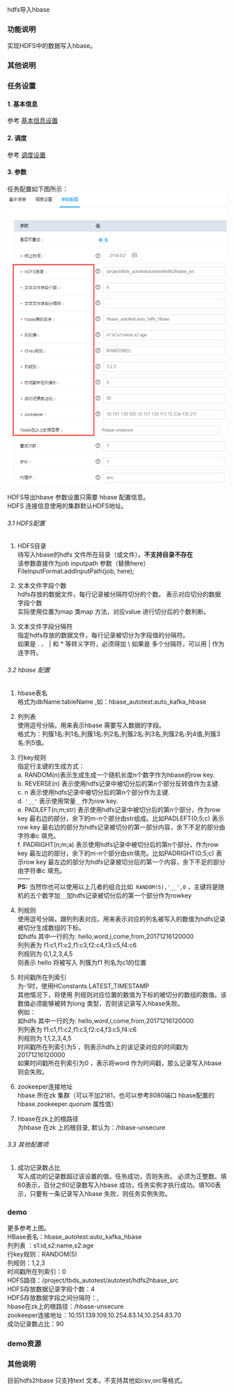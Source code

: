 hdfs导入hbase


### 功能说明
实现HDFS中的数据写入hbase。  

### 其他说明

### 任务设置
#### 1. 基本信息  
参考 [基本信息设置](/workflow/workflow/runnerBasicInfo.md)  

#### 2. 调度  
参考 [调度设置](/workflow/workflow/runnerCycle.md)  

#### 3. 参数
任务配置如下图所示：
![hdfs2hbase](/workflow/workflow/images/hdfs2hbase1.png)

HDFS导出hbase 参数设置只需要 hbase 配置信息。  
HDFS 连接信息使用的集群默认HDFS地址。  

###### 3.1 HDFS配置
1. HDFS目录  
待写入hbase的hdfs 文件所在目录（或文件）。**不支持目录不存在**   
该参数直接作为job inputpath 参数（替换here）  
FileInputFormat.addInputPath(job, here);

2. 文本文件字段个数  
hdfs存放的数据文件，每行记录被分隔符切分的个数。 
表示对应切分的数据字段个数  
实际使用位置为map 类map 方法，对应value 进行切分后的个数判断。  

3. 文本文件字段分隔符  
指定hdfs存放的数据文件，每行记录被切分为字段值的分隔符。  
如果是 . 、 | 和 * 等转义字符，必须得加 \\
如果是 多个分隔符，可以用 | 作为连字符。

###### 3.2 hbase 配置  
1. hbase表名  
格式为dbName:tableName ,如：hbase_autotest:auto_kafka_hbase  

2. 列列表  
使用逗号分隔，用来表示hbase 需要写入数据的字段。  
格式为：列簇1名:列1名,列簇1名:列2名,列簇2名:列3名,列簇2名:列4值,列簇3名:列5值。

3. 行key规则  
指定行主键的生成方式：  
a. RANDOM(n)表示生成生成一个随机长度n个数字作为hbase的row key.  
b. REVERSE(n) 表示使用hdfs记录中被切分后的第n个部分反转值作为主键.  
c. n 表示使用hdfs记录中被切分后的第n个部分作为主键.   
d. ```'__'``` 表示使用常量```__```作为row key.   
e. PADLEFT(n;m;str) 表示使用hdfs记录中被切分后的第n个部分，作为row key 最右边的部分，余下的m-n个部分由str组成。比如PADLEFT(0;5;c) 表示row key 最右边的部分为hdfs记录被切分的第一部分内容，余下不足的部分由字符串c 填充。  
f. PADRIGHT(n;m;a) 表示使用hdfs记录中被切分后的第n个部分，作为row key 最左边的部分，余下的m-n个部分由str填充。比如PADRIGHT(0;5;c) 表示row key 最左边的部分为hdfs记录被切分后的第一个内容，余下不足的部分由字符串c 填充。  
——     
**PS:** 当然你也可以使用以上几者的组合比如``` RANDOM(5),'__',0``` ，主键将是随机的五个数字加```__```加hdfs记录被切分后的第一个部分作为rowkey

4. 列规则  
使用逗号分隔，跟列列表对应。用来表示对应的列名被写入的数值为hdfs记录被切分生成数组的下标。  
如hdfs 其中一行的为: hello,word,i,come,from,20171216120000   
列列表为 f1:c1,f1:c2,f1:c3,f2:c4,f3:c5,f4:c6  
列规则为 0,1,2,3,4,5  
则表示 hello 将被写入 列簇为f1 列名为c1的位置

5. 时间戳所在列索引  
为-1时，使用HConstants.LATEST_TIMESTAMP  
其他情况下，将使用 列规则对应位置的数值为下标的被切分的数组的数值。该数值必须能够被转为long 类型，否则该记录写入hbase失败。  
例如：   
如hdfs 其中一行的为: hello,word,i,come,from,20171216120000   
列列表为 f1:c1,f1:c2,f1:c3,f2:c4,f3:c5,f4:c6  
列规则为 1,1,2,3,4,5  
时间戳所在列索引为5 ，则表示hdfs上的该记录对应的时间戳为20171216120000  
如果时间戳所在列索引为0 ，表示将word 作为时间戳，那么记录写入hbase则会失败。

6. zookeeper连接地址  
hbase 所在zk 集群（可以不加2181，也可以参考8080端口 hbase配置的hbase.zookeeper.quorum 属性值）    

7. hbase在zk上的根路径  
为hbase 在zk 上的根目录, 默认为：/hbase-unsecure

###### 3.3 其他配置项  
1. 成功记录数占比  
写入成功的记录数超过该设置的值，任务成功，否则失败。 必须为正整数。填60表示，百分之60记录数写入hbase 成功，任务实例才执行成功。填100表示，只要有一条记录写入hbase 失败，则任务实例失败。   

### demo  
更多参考上图。   
HBase表名：hbase_autotest:auto_kafka_hbase  
列列表 ：s1:id,s2:name,s2:age  
行key规则：RANDOM(5)  
列规则：1,2,3  
时间戳所在列索引：0  
HDFS路径：/project/tbds_autotest/autotest/hdfs2hbase_src  
HDFS存放数据记录字段个数：4  
HDFS存放数据字段之间分隔符：,  
hbase在zk上的根路径：/hbase-unsecure  
zookeeper连接地址：10.151.139.109,10.254.83.14,10.254.83.70  
成功记录数占比：90

### demo资源


### 其他说明
目前hdfs2hbase 只支持text 文本，不支持其他如csv,orc等格式。  
